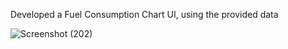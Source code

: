 Developed a Fuel Consumption Chart UI, using the provided data

![Screenshot (202)](https://github.com/user-attachments/assets/68782946-49f4-49f8-a0d7-7d9eae715666)
